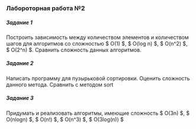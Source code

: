 ### Лабороторная работа №2

##### Задание 1

Построить зависимость между количеством элементов и количеством шагов для алгоритмов со сложностью $ О(1) $, $ O(log n) $, $ O(n^2) $, $ O(2^n) $. Сравнить сложность данных алгоритмов.

##### Задание 2

Написать программу для пузырьковой сортировки. Оценить сложность данного метода. Сравнить с методом sort

##### Задание 3

Придумать и реализовать алгоритмы, имеющие сложность $ O(3n) $, $ O(nlogn) $, $ O(n!) $, $ O(n^3) $, $ O(3log(n)) $